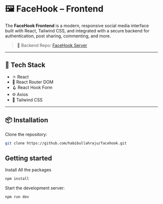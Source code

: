 # 🖼️ FaceHook – Frontend

The **FaceHook Frontend** is a modern, responsive social media interface built with React, Tailwind CSS, and integrated with a secure backend for authentication, post sharing, commenting, and more.

> 🔗 Backend Repo: [FaceHook Server](https://github.com/habibullahraju/facehook-server)

---

## 🚀 Tech Stack

- ⚛️ React
- 🎯 React Router DOM
- 🪝 React Hook Form
- 🌐 Axios
- 🎨 Tailwind CSS

---

## 📦 Installation

Clone the repository:

```bash
git clone https://github.com/habibullahraju/facehook.git
```

## Getting started

Install All the packages

```bash
npm install
```
Start the development server:

```bash
npm run dev
```